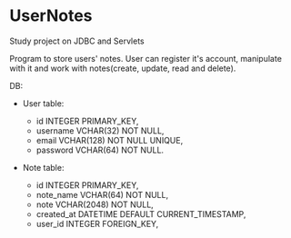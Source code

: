 # UserNotes
Study project on JDBC and Servlets

Program to store users' notes. User can register it's account, manipulate with it
and work with notes(create, update, read and delete).

DB:
- User table:
    - id INTEGER PRIMARY_KEY,
    - username VCHAR(32) NOT NULL,
    - email VCHAR(128) NOT NULL UNIQUE,
    - password VCHAR(64) NOT NULL.

- Note table:
    - id INTEGER PRIMARY_KEY,
    - note_name VCHAR(64) NOT NULL,
    - note VCHAR(2048) NOT NULL,
    - created_at DATETIME DEFAULT CURRENT_TIMESTAMP,
    - user_id INTEGER FOREIGN_KEY,
